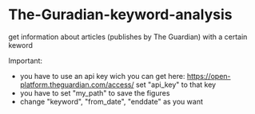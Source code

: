 # The-Guradian-keyword-analysis
get information about articles (publishes by The Guardian) with a certain keword 

Important: 
- you have to use an api key wich you can get here: https://open-platform.theguardian.com/access/
  set "api_key" to that key
- you have to set "my_path" to save the figures
- change "keyword", "from_date", "enddate" as you want  
